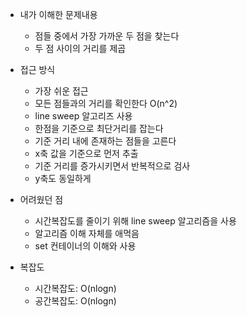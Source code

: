 - 내가 이해한 문제내용
	- 점들 중에서 가장 가까운 두 점을 찾는다
	- 두 점 사이의 거리를 제곱

- 접근 방식
	- 가장 쉬운 접근
	- 모든 점들과의 거리를 확인한다 O(n^2)
	- line sweep 알고리즈 사용
	- 한점을 기준으로 최단거리를 잡는다
	- 기준 거리 내에 존재하는 점들을 고른다
	- x축 값을 기준으로 먼저 추출
	- 기준 거리를 증가시키면서 반복적으로 검사
	- y축도 동일하게 


- 어려웠던 점
	- 시간복잡도를 줄이기 위해 line sweep 알고리즘을 사용
	- 알고리즘 이해 자체를 애먹음
	- set 컨테이너의 이해와 사용

- 복잡도
	-  시간복잡도: O(nlogn)
	-  공간복잡도: O(nlogn)